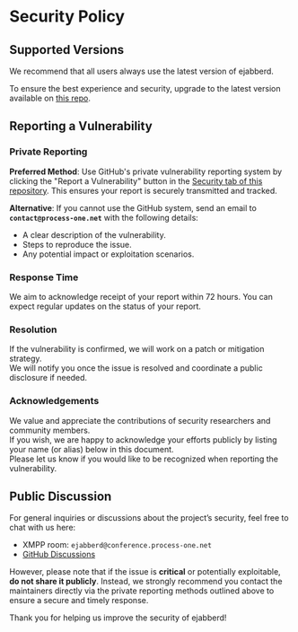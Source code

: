 # Security Policy

## Supported Versions

We recommend that all users always use the latest version of ejabberd.

To ensure the best experience and security, upgrade to the latest version available on [this repo](https://github.com/processone/ejabberd).

## Reporting a Vulnerability

### Private Reporting  

**Preferred Method**: Use GitHub's private vulnerability reporting system by clicking the "Report a Vulnerability" button in the [Security tab of this repository](https://github.com/processone/ejabberd/security). This ensures your report is securely transmitted and tracked.  

**Alternative**: If you cannot use the GitHub system, send an email to **`contact@process-one.net`** with the following details:  

- A clear description of the vulnerability.  
- Steps to reproduce the issue.  
- Any potential impact or exploitation scenarios.  

### Response Time  

We aim to acknowledge receipt of your report within 72 hours. You can expect regular updates on the status of your report.  

### Resolution  

If the vulnerability is confirmed, we will work on a patch or mitigation strategy.  
We will notify you once the issue is resolved and coordinate a public disclosure if needed.  

### Acknowledgements  

We value and appreciate the contributions of security researchers and community members.  
If you wish, we are happy to acknowledge your efforts publicly by listing your name (or alias) below in this document.  
Please let us know if you would like to be recognized when reporting the vulnerability.

## Public Discussion

For general inquiries or discussions about the project’s security, feel free to chat with us here:

- XMPP room: `ejabberd@conference.process-one.net`
- [GitHub Discussions](https://github.com/processone/ejabberd/discussions)

However, please note that if the issue is **critical** or potentially exploitable, **do not share it publicly**. Instead, we strongly recommend you contact the maintainers directly via the private reporting methods outlined above to ensure a secure and timely response.

Thank you for helping us improve the security of ejabberd!
